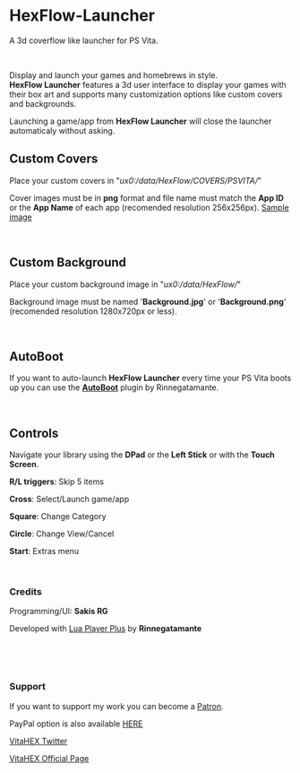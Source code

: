 # HexFlow-Launcher
A 3d coverflow like launcher for PS Vita.
<p>&nbsp;</p>
<p>Display and launch your games and homebrews in style.<br /><strong>HexFlow Launcher</strong> features a 3d user interface to display your games with their box art and supports many customization options like custom covers and backgrounds.</p>
<p>Launching a game/app from <strong>HexFlow Launcher</strong> will close the launcher automaticaly without asking.</p>
<h2>Custom Covers</h2>
<p>Place your custom covers in "<em>ux0:/data/HexFlow/COVERS/PSVITA/</em>"</p>
<p>Cover images must be in <strong>png</strong> format and file name must match the <strong>App ID</strong> or the <strong>App Name</strong> of each app (recomended resolution 256x256px). <a href="https://live.staticflickr.com/7176/6885249717_738e8ee187_n.jpg" target="_blank" rel="noopener">Sample image</a></p>
<p>&nbsp;</p>
<h2>Custom Background</h2>
<p>Place your custom background image in "<em>ux0:/data/HexFlow/</em>"</p>
<p>Background image must be named '<strong>Background.jpg</strong>' or '<strong>Background.png</strong>' (recomended resolution 1280x720px or less).</p>
<p>&nbsp;</p>
<h2>AutoBoot</h2>
<p>If you want to auto-launch <strong>HexFlow Launcher</strong> every time your PS Vita boots up you can use the <a href="https://vitadb.rinnegatamante.it/#/info/261" target="_blank" rel="noopener"><strong>AutoBoot</strong></a> plugin by Rinnegatamante.</p>
<p>&nbsp;</p>
<h2>Controls</h2>
<p>Navigate your library using the <strong>DPad</strong> or the <strong>Left Stick</strong> or with the <strong>Touch Screen</strong>.</p>
<p><strong>R/L triggers</strong>: Skip 5 items</p>
<p><strong>Cross</strong>: Select/Launch game/app</p>
<p><strong>Square</strong>: Change Category</p>
<p><strong>Circle</strong>: Change View/Cancel</p>
<p><strong>Start</strong>: Extras menu</p>
<p>&nbsp;</p>
<h3>Credits</h3>
<p>Programming/UI: <strong>Sakis RG</strong></p>
<p>Developed with <a href="http://rinnegatamante.github.io/lpp-vita/" target="_blank" rel="noopener">Lua Player Plus</a> by <strong>Rinnegatamante</strong></p>
<p>&nbsp;</p>
<p>&nbsp;</p>
<h3>Support</h3>
<p>If you want to support my work you can become a <a href="https://www.patreon.com/vitahex">Patron</a>.</p>
<p>PayPal option is also available <a href="https://www.paypal.com/cgi-bin/webscr?cmd=_s-xclick&amp;hosted_button_id=RM8ECMVYMTXGJ&amp;source=url">HERE</a></p>
<p><a href="https://twitter.com/VitaHex">VitaHEX Twitter</a></p>
<p><a href="https://vitahex.weebly.com/">VitaHEX Official Page</a></p>
